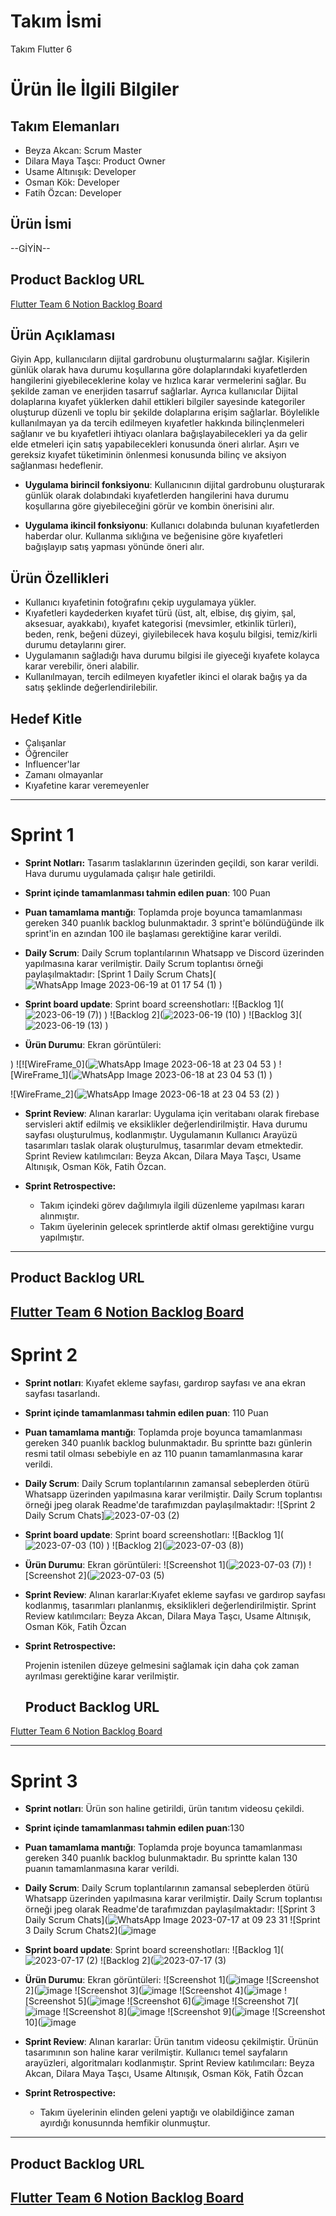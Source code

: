 # **Takım İsmi**
 
Takım Flutter 6

# Ürün İle İlgili Bilgiler

## Takım Elemanları
- Beyza Akcan: Scrum Master
- Dilara Maya Taşcı: Product Owner
- Usame Altınışık: Developer
- Osman Kök: Developer
- Fatih Özcan: Developer

## Ürün İsmi

--GİYİN--

## Product Backlog URL

[Flutter Team 6 Notion Backlog Board](https://www.notion.so/e12b45d9475e4d28bc8ec76476316a03?v=9f50567ba551486eb9867075bc6077c4)


## Ürün Açıklaması

Giyin App, kullanıcıların dijital gardrobunu oluşturmalarını sağlar. Kişilerin günlük olarak hava durumu koşullarına göre dolaplarındaki kıyafetlerden hangilerini giyebileceklerine kolay ve hızlıca karar vermelerini sağlar. Bu şekilde zaman ve enerjiden tasarruf sağlarlar. Ayrıca kullanıcılar Dijital dolaplarına kıyafet yüklerken dahil ettikleri bilgiler sayesinde kategoriler oluşturup düzenli ve toplu bir şekilde dolaplarına erişim sağlarlar. Böylelikle kullanılmayan ya da tercih edilmeyen kıyafetler hakkında bilinçlenmeleri sağlanır ve bu kıyafetleri ihtiyacı olanlara bağışlayabilecekleri ya da gelir elde etmeleri için satış yapabilecekleri konusunda öneri alırlar. Aşırı ve gereksiz kıyafet tüketiminin önlenmesi konusunda bilinç ve aksiyon sağlanması hedeflenir.

- **Uygulama birincil fonksiyonu**: Kullanıcının dijital gardrobunu oluşturarak günlük olarak dolabındaki kıyafetlerden hangilerini hava durumu koşullarına göre giyebileceğini görür ve kombin önerisini alır. 

- **Uygulama ikincil fonksiyonu**: Kullanıcı dolabında bulunan kıyafetlerden haberdar olur. Kullanma sıklığına ve beğenisine göre kıyafetleri bağışlayıp satış yapması yönünde öneri alır. 


## Ürün Özellikleri

- Kullanıcı kıyafetinin fotoğrafını çekip uygulamaya yükler.
- Kıyafetleri kaydederken kıyafet türü (üst, alt, elbise, dış giyim, şal, aksesuar, ayakkabı), kıyafet kategorisi (mevsimler, etkinlik türleri), beden, renk, beğeni düzeyi, giyilebilecek hava koşulu bilgisi, temiz/kirli durumu detaylarını girer.
- Uygulamanın sağladığı hava durumu bilgisi ile giyeceği kıyafete kolayca karar verebilir, öneri alabilir.
- Kullanılmayan, tercih edilmeyen kıyafetler ikinci el olarak bağış ya da satış şeklinde değerlendirilebilir.


## Hedef Kitle

- Çalışanlar
- Öğrenciler
- Influencer'lar
- Zamanı olmayanlar
- Kıyafetine karar veremeyenler


 

---

# Sprint 1
- **Sprint Notları:** Tasarım taslaklarının üzerinden geçildi, son karar verildi. Hava durumu uygulamada çalışır hale getirildi.


- **Sprint içinde tamamlanması tahmin edilen puan**: 100 Puan


- **Puan tamamlama mantığı**: Toplamda proje boyunca tamamlanması gereken 340 puanlık backlog bulunmaktadır. 3 sprint'e bölündüğünde ilk sprint'in en azından 100 ile başlaması gerektiğine karar verildi.


- **Daily Scrum**: Daily Scrum toplantılarının Whatsapp ve Discord üzerinden yapılmasına karar verilmiştir. Daily Scrum toplantısı örneği  paylaşılmaktadır: [Sprint 1 Daily Scrum Chats](![WhatsApp Image 2023-06-19 at 01 17 54 (1)](https://github.com/ookokk/f6_bootcamp/assets/135658088/dd12c3ac-ce1f-4599-94c4-ab8c793aaf19)
)

- **Sprint board update**: Sprint board screenshotları: 
![Backlog 1](![2023-06-19 (7)](https://github.com/ookokk/f6_bootcamp/assets/135658088/84638f0b-c630-4c91-bbef-7663a5ea772d)) 
)
![Backlog 2](![2023-06-19 (10)](https://github.com/ookokk/f6_bootcamp/assets/135658088/e174723b-a30b-49cf-9bd2-3d08a17aa272)
)
![Backlog 3](![2023-06-19 (13)](https://github.com/ookokk/f6_bootcamp/assets/135658088/dad894f0-ebbc-4e4f-bad6-bf79b89d8d76)
)


- **Ürün Durumu**: Ekran görüntüleri:
 
)
  ![![WireFrame_0](![WhatsApp Image 2023-06-18 at 23 04 53](https://github.com/ookokk/f6_bootcamp/assets/135658088/34eac454-c106-4109-a0c2-3c56aace6b43)
)
  ![WireFrame_1](![WhatsApp Image 2023-06-18 at 23 04 53 (1)](https://github.com/ookokk/f6_bootcamp/assets/135658088/a1addd7e-adfd-4b79-a758-32684f1118ab)
)

  ![WireFrame_2](![WhatsApp Image 2023-06-18 at 23 04 53 (2)](https://github.com/ookokk/f6_bootcamp/assets/135658088/d96efa13-f70a-4407-807c-b169d359ae71)
)

- **Sprint Review**: 
Alınan kararlar: Uygulama için veritabanı olarak firebase servisleri aktif edilmiş ve eksiklikler değerlendirilmiştir. Hava durumu sayfası oluşturulmuş, kodlanmıştır. Uygulamanın Kullanıcı Arayüzü tasarımları taslak olarak oluşturulmuş, tasarımlar devam etmektedir. Sprint Review katılımcıları: Beyza Akcan, Dilara Maya Taşcı, Usame Altınışık, Osman Kök, Fatih Özcan.

- **Sprint Retrospective:**
  - Takım içindeki görev dağılımıyla ilgili düzenleme yapılması kararı alınmıştır.
  - Takım üyelerinin gelecek sprintlerde aktif olması gerektiğine vurgu yapılmıştır.
 


---

## Product Backlog URL

[Flutter Team 6 Notion Backlog Board](https://www.notion.so/7d4e1f0e17fa47ebac6f38a81a35a2f1?v=efb271682ca0491a8eb28801fa0eb8ef)
---

# Sprint 2

- **Sprint notları**: Kıyafet ekleme sayfası, gardırop sayfası ve ana ekran sayfası tasarlandı.

- **Sprint içinde tamamlanması tahmin edilen puan**: 110 Puan

- **Puan tamamlama mantığı**: Toplamda proje boyunca tamamlanması gereken 340 puanlık backlog bulunmaktadır. Bu sprintte bazı günlerin resmi tatil olması sebebiyle en az 110 puanın tamamlanmasına karar verildi.

- **Daily Scrum**: Daily Scrum toplantılarının zamansal sebeplerden ötürü Whatsapp üzerinden yapılmasına karar verilmiştir. Daily Scrum toplantısı örneği jpeg olarak Readme'de tarafımızdan paylaşılmaktadır: ![Sprint 2 Daily Scrum Chats]![2023-07-03 (2)](https://github.com/ookokk/f6_bootcamp/assets/135658088/00b67756-3af7-4520-bf1e-df73d67c969e)


- **Sprint board update**: Sprint board screenshotları: 
![Backlog 1](![2023-07-03 (10)](https://github.com/ookokk/f6_bootcamp/assets/135658088/e1b20297-a7ad-4fd4-9ffb-1ca4682a8c1c)
)
![Backlog 2](![2023-07-03 (8)](https://github.com/ookokk/f6_bootcamp/assets/135658088/67555f7b-e49a-4982-ab96-7124c95dc256))


- **Ürün Durumu**: Ekran görüntüleri:
  ![Screenshot 1](![2023-07-03 (7)](https://github.com/ookokk/f6_bootcamp/assets/135658088/6f639059-8b73-45cc-93f1-4dbc4b42bd24))
  ![Screenshot 2](![2023-07-03 (5)](https://github.com/ookokk/f6_bootcamp/assets/135658088/f7adccf6-ab50-4bf6-847f-1cbaed7c3096)
 

- **Sprint Review**: 
Alınan kararlar:Kıyafet ekleme sayfası ve gardırop sayfası kodlanmış, tasarımları planlanmış, eksiklikleri değerlendirilmiştir. 
Sprint Review katılımcıları: Beyza Akcan, Dilara Maya Taşcı, Usame Altınışık, Osman Kök, Fatih Özcan

- **Sprint Retrospective:**

   Projenin istenilen düzeye gelmesini sağlamak için daha çok zaman ayrılması gerektiğine karar verilmiştir.

  ## Product Backlog URL

[Flutter Team 6 Notion Backlog Board](https://www.notion.so/e12b45d9475e4d28bc8ec76476316a03?v=9f50567ba551486eb9867075bc6077c4)

---

# Sprint 3

- **Sprint notları**: Ürün son haline getirildi, ürün tanıtım videosu çekildi.

- **Sprint içinde tamamlanması tahmin edilen puan**:130

- **Puan tamamlama mantığı**: Toplamda proje boyunca tamamlanması gereken 340 puanlık backlog bulunmaktadır. Bu sprintte kalan 130 puanın tamamlanmasına karar verildi.

- **Daily Scrum**: Daily Scrum toplantılarının zamansal sebeplerden ötürü Whatsapp üzerinden yapılmasına karar verilmiştir. Daily Scrum toplantısı örneği jpeg olarak Readme'de tarafımızdan paylaşılmaktadır:
 ![Sprint 3 Daily Scrum Chats](![WhatsApp Image 2023-07-17 at 09 23 31](https://github.com/ookokk/f6_bootcamp/assets/135658088/f6f1beeb-59be-438c-adef-41f34d9be4bd)
 ![Sprint 3 Daily Scrum Chats2](![image](https://github.com/ookokk/f6_bootcamp/assets/135658088/c67f1db8-8fda-4fbb-92b1-48c62c6d8dac)

- **Sprint board update**: Sprint board screenshotları: 
![Backlog 1](![2023-07-17 (2)](https://github.com/ookokk/f6_bootcamp/assets/135658088/627a6a30-635a-41d6-826d-624b9ea4d165)
![Backlog 2](![2023-07-17 (3)](https://github.com/ookokk/f6_bootcamp/assets/135658088/92e1cb65-ce51-4149-8ddb-21b542e55923)


- **Ürün Durumu**: Ekran görüntüleri:
  ![Screenshot 1](![image](https://github.com/ookokk/f6_bootcamp/assets/135658088/a1d1ac40-2d50-49fb-80fe-4c0f6f3978cb)
  ![Screenshot 2](![image](https://github.com/ookokk/f6_bootcamp/assets/135658088/90d52b8c-ef1a-4def-bdff-1a7b57af26f8)
  ![Screenshot 3](![image](https://github.com/ookokk/f6_bootcamp/assets/135658088/3d208e17-d084-438a-8369-d2145ae5f597)
  ![Screenshot 4](![image](https://github.com/ookokk/f6_bootcamp/assets/135658088/9bc3179d-ef08-4ce6-9b2b-0d044d0aeec7)
  ![Screenshot 5](![image](https://github.com/ookokk/f6_bootcamp/assets/135658088/e4e9b1dd-6e13-4ce1-99c1-9e5dd25efdff)
  ![Screenshot 6](![image](https://github.com/ookokk/f6_bootcamp/assets/135658088/3e314637-606f-4023-9da1-a90679706aaf)
  ![Screenshot 7](![image](https://github.com/ookokk/f6_bootcamp/assets/135658088/0bbd5c47-2109-4c39-a63e-83a9163dd99a)
  ![Screenshot 8](![image](https://github.com/ookokk/f6_bootcamp/assets/135658088/34adf42d-0191-47f7-b0a0-ce4c91ad3a9f)
  ![Screenshot 9](![image](https://github.com/ookokk/f6_bootcamp/assets/135658088/554f59a9-bde0-4e5b-a570-73b432bfb5c9)
  ![Screenshot 10](![image](https://github.com/ookokk/f6_bootcamp/assets/135658088/cf085d8e-7396-40ae-aae4-1c754030d95e)

  

- **Sprint Review**: 
Alınan kararlar: Ürün tanıtım videosu çekilmiştir. Ürünün tasarımının son haline karar verilmiştir. Kullanıcı temel sayfaların arayüzleri, algoritmaları kodlanmıştır.
Sprint Review katılımcıları: Beyza Akcan, Dilara Maya Taşcı, Usame Altınışık, Osman Kök, Fatih Özcan
- **Sprint Retrospective:**

  - Takım üyelerinin elinden geleni yaptığı ve olabildiğince zaman ayırdığı konusunnda hemfikir olunmuştur.

---


## Product Backlog URL

[Flutter Team 6 Notion Backlog Board](https://www.notion.so/e12b45d9475e4d28bc8ec76476316a03?v=9f50567ba551486eb9867075bc6077c4)
---

